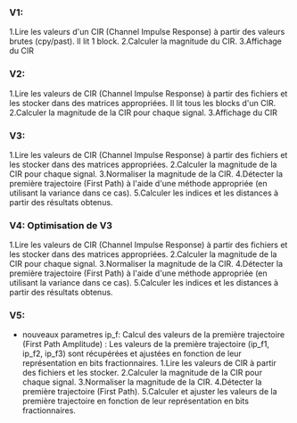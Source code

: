 ### V1:
1.Lire les valeurs d'un CIR (Channel Impulse Response) à partir des valeurs brutes (cpy/past).
  Il lit 1 block.
2.Calculer la magnitude du CIR.
3.Affichage du CIR
	
### V2:
1.Lire les valeurs de CIR (Channel Impulse Response) à partir des fichiers et les stocker dans des matrices appropriées.
  Il lit tous les blocks d'un CIR.
2.Calculer la magnitude de la CIR pour chaque signal.
3.Affichage du CIR

### V3:
1.Lire les valeurs de CIR (Channel Impulse Response) à partir des fichiers et les stocker dans des matrices appropriées.
2.Calculer la magnitude de la CIR pour chaque signal.
3.Normaliser la magnitude de la CIR.
4.Détecter la première trajectoire (First Path) à l'aide d'une méthode appropriée (en utilisant la variance dans ce cas).
5.Calculer les indices et les distances à partir des résultats obtenus.	

### V4: Optimisation de V3
1.Lire les valeurs de CIR (Channel Impulse Response) à partir des fichiers et les stocker dans des matrices appropriées.
2.Calculer la magnitude de la CIR pour chaque signal.
3.Normaliser la magnitude de la CIR.
4.Détecter la première trajectoire (First Path) à l'aide d'une méthode appropriée (en utilisant la variance dans ce cas).
5.Calculer les indices et les distances à partir des résultats obtenus.	

### V5:
- nouveaux parametres ip_f: Calcul des valeurs de la première trajectoire (First Path Amplitude) :
Les valeurs de la première trajectoire (ip_f1, ip_f2, ip_f3) sont récupérées et ajustées en fonction de leur représentation en bits fractionnaires.
1.Lire les valeurs de CIR à partir des fichiers et les stocker.
2.Calculer la magnitude de la CIR pour chaque signal.
3.Normaliser la magnitude de la CIR.
4.Détecter la première trajectoire (First Path).
5.Calculer et ajuster les valeurs de la première trajectoire en fonction de leur représentation en bits fractionnaires.





